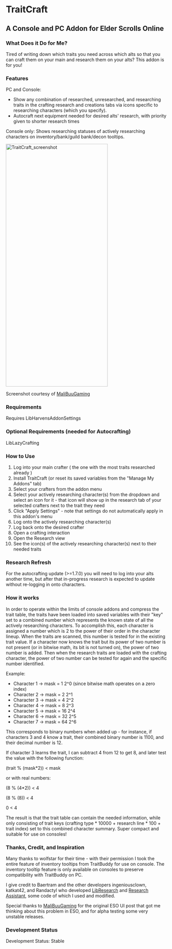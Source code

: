 # TraitCraft

## A Console and PC Addon for Elder Scrolls Online

### What Does it Do for Me?

Tired of writing down which traits you need across which alts so that you can craft them on your main and research them on your alts?  This addon is for you!

### Features
PC and Console: 
* Show any combination of researched, unresearched, and researching traits in the crafting research and creations tabs via icons specific to researching characters (which you specify).
* Autocraft next equipment needed for desired alts' research, with priority given to shorter research times

Console only: Shows researching statuses of actively researching characters on inventory/bank/guild bank/decon tooltips.

<img width="318" height="756" alt="TraitCraft_screenshot" src="https://github.com/user-attachments/assets/5fe33590-cdb0-4c8e-9774-f14feb4768b1" />

Screenshot courtesy of [MaliBuuGaming](https://www.esoui.com/forums/member.php?u=83968)

### Requirements
Requires LibHarvensAddonSettings

### Optional Requirements (needed for Autocrafting)
LibLazyCrafting

### How to Use
1. Log into your main crafter ( the one with the most traits researched already )
2. Install TraitCraft (or reset its saved variables from the "Manage My Addons" tab)
3. Select your crafters from the addon menu
4. Select your actively researching character(s) from the dropdown and select an icon for it - that icon will show up in the research tab of your selected crafters next to the trait they need
5. Click "Apply Settings" - note that settings do not automatically apply in this addon's menu
6. Log onto the actively researching character(s)
7. Log back onto the desired crafter
8. Open a crafting interaction
9. Open the Research view
10. See the icon(s) of the actively researching character(s) next to their needed traits

### Research Refresh
For the autocrafting update (>=1.7.0) you will need to log into your alts another time, but after that in-progress research is expected to update without re-logging in onto characters.

### How it works

In order to operate within the limits of console addons and compress the trait table, the traits have been loaded into saved variables with their "key" set to a combined number which represents the known state of all the actively researching characters.  To accomplish this, each character is assigned a number which is 2 to the power of their order in the character lineup.  When the traits are scanned, this number is tested for in the existing trait value.  If a character now knows the trait but its power of two number is not present (or in bitwise math, its bit is not turned on), the power of two number is added.  Then when the research traits are loaded with the crafting character, the power of two number can be tested for again and the specific number identified.

Example:
* Character 1 → mask = 1   2^0 (since bitwise math operates on a zero index)
* Character 2 → mask = 2   2^1
* Character 3 → mask = 4   2^2
* Character 4 → mask = 8   2^3
* Character 5 → mask = 16  2^4
* Character 6 → mask = 32  2^5
* Character 7 → mask = 64  2^6

This corresponds to binary numbers when added up - for instance, if characters 3 and 4 know a trait, their combined binary number is 1100, and their decimal number is 12.

If character 3 learns the trait, I can subtract 4 from 12 to get 8, and later test the value with the following function:

(trait % (mask*2)) < mask

or with real numbers:

(8 % (4*2)) < 4  

(8 % (8)) < 4

0 < 4

The result is that the trait table can contain the needed information, while only consisting of trait keys (crafting type * 10000 + research line * 100 + trait index) set to this combined character summary.  Super compact and suitable for use on consoles!

### Thanks, Credit, and Inspiration

Many thanks to wolfstar for their time - with their permission I took the entire feature of inventory tooltips from TraitBuddy for use on console.  The inventory tooltip feature is only available on consoles to preserve compatibility with TraitBuddy on PC.

I give credit to Baertram and the other developers ingeniousclown, katkat42, and Randactyl who developed [LibResearch](https://www.esoui.com/downloads/info517-LibResearch.html) and [Research Assistant](https://www.esoui.com/downloads/info111-ResearchAssistantFindyourresearchableitems.html), some code of which I used and modified.  

Special thanks to [MaliBuuGaming](https://www.esoui.com/forums/member.php?u=83968) for the original ESO UI post that got me thinking about this problem in ESO, and for alpha testing some very unstable releases. 

### Development Status

Development Status: Stable
